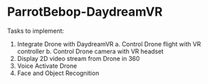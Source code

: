 # ParrotBebop-DaydreamVR

Tasks to implement:

1. Integrate Drone with DaydreamVR
   a. Control Drone flight with VR controller
   b. Control Drone camera with VR headset
2. Display 2D video stream from Drone in 360
3. Voice Activate Drone
4. Face and Object Recognition
